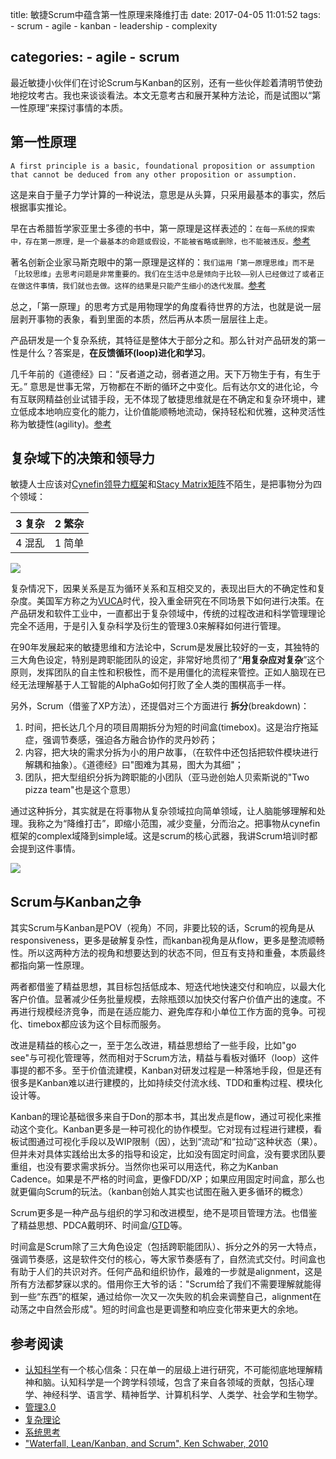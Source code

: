 title: 敏捷Scrum中蕴含第一性原理来降维打击
date: 2017-04-05 11:01:52
tags:
    - scrum
    - agile
    - kanban
    - leadership
    - complexity

categories:
    - agile
    - scrum
---

最近敏捷小伙伴们在讨论Scrum与Kanban的区别，还有一些伙伴趁着清明节使劲地挖坟考古。我也来谈谈看法。本文无意考古和展开某种方法论，而是试图以“第一性原理”来探讨事情的本质。

## 第一性原理
    
    A first principle is a basic, foundational proposition or assumption that cannot be deduced from any other proposition or assumption.

这是来自于量子力学计算的一种说法，意思是从头算，只采用最基本的事实，然后根据事实推论。

<!--more-->

早在古希腊哲学家亚里士多德的书中，第一原理是这样表述的：`在每一系统的探索中，存在第一原理，是一个最基本的命题或假设，不能被省略或删除，也不能被违反。`[参考](https://www.zhihu.com/question/21459243)

著名创新企业家马斯克眼中的第一原理是这样的：`我们运用「第一原理思维」而不是「比较思维」去思考问题是非常重要的。我们在生活中总是倾向于比较——别人已经做过了或者正在做这件事情，我们就也去做。这样的结果是只能产生细小的迭代发展。`[参考](http://www.geekpark.net/topics/212316)

总之，「第一原理」的思考方式是用物理学的角度看待世界的方法，也就是说一层层剥开事物的表象，看到里面的本质，然后再从本质一层层往上走。

产品研发是一个复杂系统，其特征是整体大于部分之和。那么针对产品研发的第一性是什么？答案是，**在反馈循环(loop)进化和学习**。

几千年前的《道德经》曰：“反者道之动，弱者道之用。天下万物生于有，有生于无。” 意思是世事无常，万物都在不断的循环之中变化。后有达尔文的进化论，今有互联网精益创业试错手段，无不体现了敏捷思维就是在不确定和复杂环境中，建立低成本地响应变化的能力，让价值能顺畅地流动，保持轻松和优雅，这种灵活性称为敏捷性(agility)。[参考](http://gitbook.cn/m/mazi/article/58c36775b7cea5d11d422f19?isLogArticle=no&readArticle=yes&from=timeline&isappinstalled=0)

## 复杂域下的决策和领导力

敏捷人士应该对[Cynefin领导力框架](https://en.wikipedia.org/wiki/Cynefin_framework)和[Stacy Matrix矩阵](http://www.gp-training.net/training/communication_skills/consultation/equipoise/complexity/stacey.htm)不陌生，是把事物分为四个领域：

| 3 复杂 | 2 繁杂
| --- | ---
| 4 混乱 | 1 简单

![](http://www.charityalliance.org.cn/u/cms/www/201508/110942246utm.jpg)


复杂情况下，因果关系是互为循环关系和互相交叉的，表现出巨大的不确定性和复杂度。美国军方称之为[VUCA](https://zh.wikipedia.org/zh-hans/VUCA)时代，投入重金研究在不同场景下如何进行决策。在产品研发和软件工业中，一直都出于复杂领域中，传统的过程改进和科学管理理论完全不适用，于是引入复杂科学及衍生的管理3.0来解释如何进行管理。

在90年发展起来的敏捷思维和方法论中，Scrum是发展比较好的一支，其独特的三大角色设定，特别是跨职能团队的设定，非常好地贯彻了“**用复杂应对复杂**”这个原则，发挥团队的自主性和积极性，而不是用僵化的流程来管控。正如人脑现在已经无法理解基于人工智能的AlphaGo如何打败了全人类的围棋高手一样。

另外，Scrum（借鉴了XP方法），还提倡对三个方面进行 **拆分**(breakdown)：

1. 时间，把长达几个月的项目周期拆分为短的时间盒(timebox)。这是治疗拖延症，强调节奏感，强迫各方融合协作的灵丹妙药；
2. 内容，把大块的需求分拆为小的用户故事，（在软件中还包括把软件模块进行解耦和抽象）。《道德经》曰"图难为其易，图大为其细"；
3. 团队，把大型组织分拆为跨职能的小团队（亚马逊创始人贝索斯说的"Two pizza team"也是这个意思）

通过这种拆分，其实就是在将事物从复杂领域拉向简单领域，让人脑能够理解和处理。我称之为“降维打击”，即缩小范围，减少变量，分而治之。把事物从cynefin框架的complex域降到simple域。这是scrum的核心武器，我讲Scrum培训时都会提到这件事情。

![](http://www.gp-training.net/training/communication_skills/consultation/equipoise/complexity/stacey3.gif)

## Scrum与Kanban之争

其实Scrum与Kanban是POV（视角）不同，非要比较的话，Scrum的视角是从responsiveness，更多是破解复杂性，而kanban视角是从flow，更多是整流顺畅性。所以这两种方法的视角和想要达到的状态不同，但互有支持和重叠，本质最终都指向第一性原理。

两者都借鉴了精益思想，其目标包括低成本、短迭代地快速交付和响应，以最大化客户价值。显著减少任务批量规模，去除瓶颈以加快交付客户价值产出的速度。不再进行规模经济竞争，而是在适应能力、避免库存和小单位工作方面的竞争。可视化、timebox都应该为这个目标而服务。

改进是精益的核心之一，至于怎么改进，精益思想给了一些手段，比如"go see"与可视化管理等，然而相对于Scrum方法，精益与看板对循环（loop）这件事提的都不多。至于价值流建模，Kanban对研发过程是一种落地手段，但是还有很多是Kanban难以进行建模的，比如持续交付流水线、TDD和重构过程、模块化设计等。

Kanban的理论基础很多来自于Don的那本书，其出发点是flow，通过可视化来推动这个变化。Kanban更多是一种可视化的协作模型。它对现有过程进行建模，看板试图通过可视化手段以及WIP限制（因），达到“流动”和“拉动”这种状态（果）。但并未对具体实践给出太多的指导和设定，比如没有固定时间盒，没有要求团队要重组，也没有要求需求拆分。当然你也采可以用迭代，称之为Kanban Cadence。如果是不严格的时间盒，更像FDD/XP；如果应用固定时间盒，那么也就更偏向Scrum的玩法。（kanban创始人其实也试图在融入更多循环的概念）


Scrum更多是一种产品与组织的学习和改进模型，绝不是项目管理方法。也借鉴了精益思想、PDCA戴明环、时间盒/[GTD](gettingthingsdone.com/)等。

时间盒是Scrum除了三大角色设定（包括跨职能团队）、拆分之外的另一大特点，强调节奏感，这是软件交付的核心，等大家节奏感有了，自然流式交付。时间盒也有助于人们的共识对齐。任何产品和组织协作，最难的一步就是alignment，这是所有方法都梦寐以求的。借用你王大爷的话："Scrum给了我们不需要理解就能得到一些“东西”的框架，通过给你一次又一次失败的机会来调整自己，alignment在动荡之中自然会形成"。短的时间盒也是更调整和响应变化带来更大的余地。



## 参考阅读

* [认知科学]((https://zh.wikipedia.org/wiki/%E8%AE%A4%E7%9F%A5%E7%A7%91%E5%AD%A6))有一个核心信条：只在单一的层级上进行研究，不可能彻底地理解精神和脑。认知科学是一个跨学科领域，包含了来自各领域的贡献，包括心理学、神经科学、语言学、精神哲学、计算机科学、人类学、社会学和生物学。
* [管理3.0](http://www.management30.com/)
* [复杂理论](https://book.douban.com/subject/1030898/)
* [系统思考](https://book.douban.com/subject/1156866/)
* ["Waterfall, Lean/Kanban, and Scrum", Ken Schwaber, 2010](https://mp.weixin.qq.com/s?__biz=MzA4NTc3NzE5OQ==&mid=208847179&idx=1&sn=b8fe0a2b0cd74edd3be61e1908071bbd)
